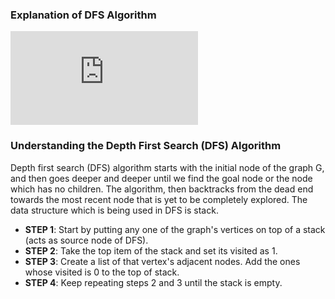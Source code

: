 ### Explanation of DFS Algorithm
<iframe src="https://www.youtube.com/embed/EvRTr7_1QAk" frameborder="0" allow="autoplay; encrypted-media" allowfullscreen></iframe>

### Understanding the Depth First Search (DFS) Algorithm

Depth first search (DFS) algorithm starts with the initial node of the graph G, and then goes deeper and deeper until we find the goal node or the node which has no children. The algorithm, then backtracks from the dead end towards the most recent node that is yet to be completely explored.
The data structure which is being used in DFS is stack.

- **STEP 1**: Start by putting any one of the graph's vertices on top of a stack (acts as source node of DFS).
- **STEP 2**: Take the top item of the stack and set its visited as 1.
- **STEP 3**: Create a list of that vertex's adjacent nodes. Add the ones whose visited is 0 to the top of stack.
- **STEP 4**: Keep repeating steps 2 and 3 until the stack is empty.

